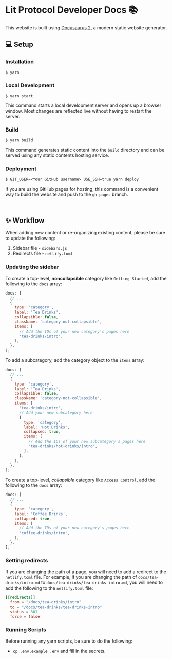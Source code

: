 # Lit Protocol Developer Docs 📚

This website is built using [Docusaurus 2](https://docusaurus.io/), a modern static website generator.

## 💻 Setup

### Installation

```
$ yarn
```

### Local Development

```
$ yarn start
```

This command starts a local development server and opens up a browser window. Most changes are reflected live without having to restart the server.

### Build

```
$ yarn build
```

This command generates static content into the `build` directory and can be served using any static contents hosting service.

### Deployment

```
$ GIT_USER=<Your GitHub username> USE_SSH=true yarn deploy
```

If you are using GitHub pages for hosting, this command is a convenient way to build the website and push to the `gh-pages` branch.

<br/>

## ✨ Workflow

When adding new content or re-organizing existing content, please be sure to update the following:

1. Sidebar file - `sidebars.js`
2. Redirects file - `netlify.toml`

### Updating the sidebar

To create a top-level, **noncollapsible** category like `Getting Started`, add the following to the `docs` array:

```js
docs: [
  // ...
  {
    type: 'category',
    label: 'Tea Drinks',
    collapsible: false,
    className: 'category-not-collapsible',
    items: [
      // Add the IDs of your new category's pages here
      'tea-drinks/intro',
    ],
  },
];
```

To add a subcategory, add the category object to the `items` array:

```js
docs: [
  // ...
  {
    type: 'category',
    label: 'Tea Drinks',
    collapsible: false,
    className: 'category-not-collapsible',
    items: [
      'tea-drinks/intro',
      // Add your new subcategory here
      {
        type: 'category',
        label: 'Hot Drinks',
        collapsed: true,
        items: [
          // Add the IDs of your new subcategory's pages here
          'tea-drinks/hot-drinks/intro',
        ],
      },
    ],
  },
];
```

To create a top-level, _collapsible_ category like `Access Control`, add the following to the `docs` array:

```js
docs: [
  // ...
  {
    type: 'category',
    label: 'Coffee Drinks',
    collapsed: true,
    items: [
      // Add the IDs of your new category's pages here
      'coffee-drinks/intro',
    ],
  },
];
```

### Setting redirects

If you are changing the path of a page, you will need to add a redirect to the `netlify.toml` file. For example, if you are changing the path of `docs/tea-drinks/intro.md` to `docs/tea-drinks/tea-drinks-intro.md`, you will need to add the following to the `netlify.toml` file:

```toml
[[redirects]]
  from = "/docs/tea-drinks/intro"
  to = "/docs/tea-drinks/tea-drinks-intro"
  status = 301
  force = false
```

### Running Scripts

Before running any yarn scripts, be sure to do the following:

- `cp .env.example .env` and fill in the secrets.

